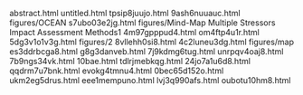 abstract.html
untitled.html
tpsip8juujo.html
9ash6nuuauc.html
figures/OCEAN
s7ubo03e2jg.html
figures/Mind-Map Multiple Stressors Impact Assessment Methods1
4m97gpppud4.html
om4ftp4u1r.html
5dg3v1o1v3g.html
figures/2
8vllehh0si8.html
4c2luneu3dg.html
figures/map
es3ddrbcga8.html
g8g3danveb.html
7j9kdmg6tug.html
unrpqv4oaj8.html
7b9ngs34vk.html
10bae.html
tdlrjmebkqg.html
24jo7a1u6d8.html
qqdrm7u7bnk.html
evokg4tmnu4.html
0bec65d152o.html
ukm2eg5drus.html
eee1mempuno.html
lvj3q990afs.html
oubotu10hm8.html